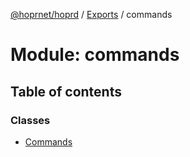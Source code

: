 [@hoprnet/hoprd](../README.md) / [Exports](../modules.md) / commands

# Module: commands

## Table of contents

### Classes

- [Commands](../classes/commands.commands-1.md)
